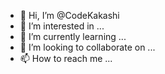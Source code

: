 - 👋 Hi, I’m @CodeKakashi
- 👀 I’m interested in ...
- 🌱 I’m currently learning ...
- 💞️ I’m looking to collaborate on ...
- 📫 How to reach me ...

<!---
CodeKakashi/CodeKakashi is a ✨ special ✨ repository because its `README.md` (this file) appears on your GitHub profile.
You can click the Preview link to take a look at your changes.
--->
